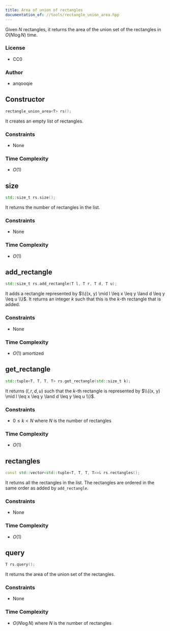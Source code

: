 ```yaml
---
title: Area of union of rectangles
documentation_of: //tools/rectangle_union_area.hpp
---
```


Given $N$ rectangles, it returns the area of the union set of the rectangles in $O(N \log N)$ time.

### License
- CC0

### Author
- anqooqie

## Constructor
```cpp
rectangle_union_area<T> rs();
```

It creates an empty list of rectangles.

### Constraints
- None

### Time Complexity
- $O(1)$

## size
```cpp
std::size_t rs.size();
```

It returns the number of rectangles in the list.

### Constraints
- None

### Time Complexity
- $O(1)$

## add_rectangle
```cpp
std::size_t rs.add_rectangle(T l, T r, T d, T u);
```

It adds a rectangle represented by $\\{(x, y) \mid l \leq x \leq y \land d \leq y \leq u \\}$.
It returns an integer $k$ such that this is the $k$-th rectangle that is added.

### Constraints
- None

### Time Complexity
- $O(1)$ amortized

## get_rectangle
```cpp
std::tuple<T, T, T, T> rs.get_rectangle(std::size_t k);
```

It returns $(l, r, d, u)$ such that the $k$-th rectangle is represented by $\\{(x, y) \mid l \leq x \leq y \land d \leq y \leq u \\}$.

### Constraints
- $0 \leq k < N$ where $N$ is the number of rectangles

### Time Complexity
- $O(1)$

## rectangles
```cpp
const std::vector<std::tuple<T, T, T, T>>& rs.rectangles();
```

It returns all the rectangles in the list.
The rectangles are ordered in the same order as added by `add_rectangle`.

### Constraints
- None

### Time Complexity
- $O(1)$

## query
```cpp
T rs.query();
```

It returns the area of the union set of the rectangles.

### Constraints
- None

### Time Complexity
- $O(N \log N)$ where $N$ is the number of rectangles
